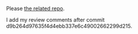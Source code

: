 Please [the related repo](https://github.com/sci-42ver/SICP_SDF).

I add my review comments after commit d9b264d97635f4d4ebb337e6c49002662299d215.